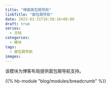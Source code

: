 ```yaml
---
title: "博客面包屑导航"
linkTitle: "面包屑导航"
date: 2023-03-31T16:50:16+08:00
draft: true
series:
  - 文档
categories:
  - 模块
tags:
  - 面包屑导航
images:
---
```


该模块为博客布局提供面包屑导航支持。

<!--more-->

{{% hb-module "blog/modules/breadcrumb" %}}

